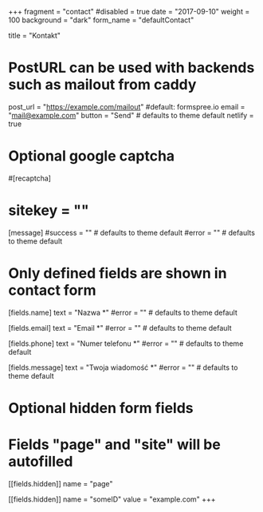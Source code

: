 +++
fragment = "contact"
#disabled = true
date = "2017-09-10"
weight = 100
background = "dark"
form_name = "defaultContact"

title = "Kontakt"

# PostURL can be used with backends such as mailout from caddy
post_url = "https://example.com/mailout" #default: formspree.io
email = "mail@example.com"
button = "Send" # defaults to theme default
netlify = true

# Optional google captcha
#[recaptcha]
#  sitekey = ""

[message]
  #success = "" # defaults to theme default
  #error = "" # defaults to theme default

# Only defined fields are shown in contact form
[fields.name]
  text = "Nazwa *"
  #error = "" # defaults to theme default

[fields.email]
  text = "Email *"
  #error = "" # defaults to theme default

[fields.phone]
  text = "Numer telefonu *"
  #error = "" # defaults to theme default

[fields.message]
  text = "Twoja wiadomość *"
  #error = "" # defaults to theme default

# Optional hidden form fields
# Fields "page" and "site" will be autofilled
[[fields.hidden]]
  name = "page"

[[fields.hidden]]
  name = "someID"
  value = "example.com"
+++
